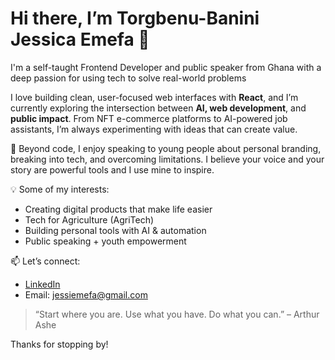 # Hi there, I’m Torgbenu-Banini Jessica Emefa 👋

I'm a self-taught Frontend Developer and public speaker from Ghana with a deep passion for using tech to solve real-world problems

I love building clean, user-focused web interfaces with **React**, and I’m currently exploring the intersection between **AI, web development**, and **public impact**. 
From NFT e-commerce platforms to AI-powered job assistants, I’m always experimenting with ideas that can create value.

🎤 Beyond code, I enjoy speaking to young people about personal branding, breaking into tech, and overcoming limitations.
I believe your voice and your story are powerful tools and I use mine to inspire.

💡 Some of my interests:
- Creating digital products that make life easier
- Tech for Agriculture (AgriTech)
- Building personal tools with AI & automation
- Public speaking + youth empowerment


📫 Let’s connect:  
- [LinkedIn](linkedin.com/in/jessica-emefa-torgbenu-banini-609765270)  
- Email: [jessiemefa@gmail.com](mailto:jessiemefa@gmail.com)


> “Start where you are. Use what you have. Do what you can.” – Arthur Ashe

Thanks for stopping by!
